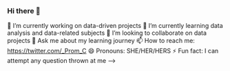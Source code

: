 ### Hi there 👋

🔭 I’m currently working on data-driven projects
🌱 I’m currently learning data analysis and data-related subjects
👯 I’m looking to collaborate on data projects
💬 Ask me about my learning journey
📫 How to reach me: https://twitter.com/_Prom_C
😄 Pronouns: SHE/HER/HERS
⚡ Fun fact: I can attempt any question thrown at me -->
